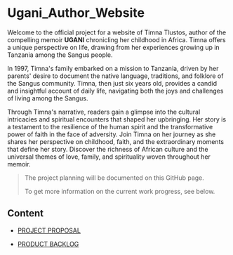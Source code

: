 # Ugani_Author_Website

Welcome to the official project for a website of Timna Tlustos, author of the compelling memoir **UGANI** chronicling her childhood in Africa. Timna offers a unique perspective on life, drawing from her experiences growing up in Tanzania among the Sangus people.

In 1997, Timna's family embarked on a mission to Tanzania, driven by her parents' desire to document the native language, traditions, and folklore of the Sangus community. Timna, then just six years old, provides a candid and insightful account of daily life, navigating both the joys and challenges of living among the Sangus.

Through Timna's narrative, readers gain a glimpse into the cultural intricacies and spiritual encounters that shaped her upbringing. Her story is a testament to the resilience of the human spirit and the transformative power of faith in the face of adversity.
Join Timna on her journey as she shares her perspective on childhood, faith, and the extraordinary moments that define her story. Discover the richness of African culture and the universal themes of love, family, and spirituality woven throughout her memoir.



> The project planning will be documented on this GitHub page.
>   
> To get more information on the current work progress, see below.

## Content

- [PROJECT PROPOSAL](https://github.com/riosarah/Ugani_Author_Website/blob/main/ProjectProposal_Rio.pdf)

- [PRODUCT BACKLOG](https://github.com/riosarah/Ugani_Author_Website/blob/main/backlog.md)
